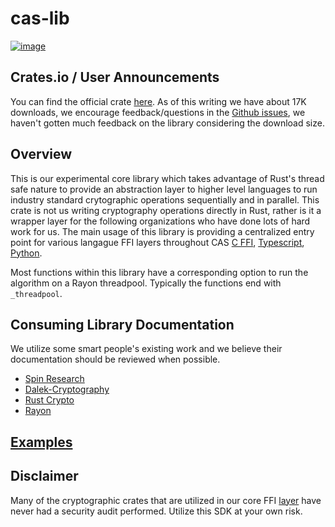 # cas-lib

[![image](https://img.shields.io/badge/Discord-5865F2?style=for-the-badge&logo=discord&logoColor=white)](https://discord.gg/7bXXCQj45q)

## Crates.io / User Announcements
You can find the official crate [here](https://crates.io/crates/cas-lib). As of this writing we have about 17K downloads, we encourage feedback/questions in the [Github issues](https://github.com/Cryptographic-API-Services/cas-lib/issues), we haven't gotten much feedback on the library considering the download size. 

## Overview
This is our experimental core library which takes advantage of Rust's thread safe nature to provide an abstraction layer to higher level languages to run industry standard crytographic operations sequentially and in parallel.
This crate is not us writing cryptography operations directly in Rust, rather is it a wrapper layer for the following organizations who have done lots of hard work for us. The main usage of this library is providing a centralized entry point for various langague FFI layers throughout CAS [C FFI](https://github.com/Cryptographic-API-Services/cas-core-lib), [Typescript](https://github.com/Cryptographic-API-Services/cas-typescript-sdk), [Python](https://github.com/Cryptographic-API-Services/cas-python-sdk).

Most functions within this library have a corresponding option to run the algorithm on a Rayon threadpool. Typically the functions end with `_threadpool`.

## Consuming Library Documentation
We utilize some smart people's existing work and we believe their documentation should be reviewed when possible.
- [Spin Research](https://github.com/SpinResearch)
- [Dalek-Cryptography](https://github.com/dalek-cryptography)
- [Rust Crypto](https://github.com/RustCrypto)
- [Rayon](https://github.com/rayon-rs/rayon)

## [Examples](https://github.com/Cryptographic-API-Services/cas-lib/blob/main/docs/EXAMPLES.md)

## Disclaimer
Many of the cryptographic crates that are utilized in our core FFI [layer](./src) have never had a security audit performed. Utilize this SDK at your own risk.
